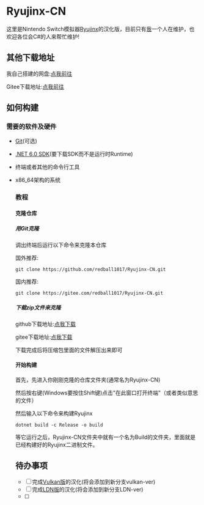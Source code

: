 # Ryujinx-CN

这里是Nintendo Switch模拟器[Ryujinx](https://github.com/Ryujinx/Ryujinx)的汉化版，目前只有[我](https://github.com/redball1017)一个人在维护，也欢迎各位会C#的人来帮忙维护!

## 其他下载地址

我自己搭建的网盘:[点我前往](https://mirror.redball101713781397.tk/zh-CN/Ryujinx-CN/)

Gitee下载地址:[点我前往](https://gitee.com/redball1017/Ryujinx-CN/releases)

## 如何构建

### 需要的软件及硬件

- [Git](https://git-scm.com/)(可选)

- [.NET 6.0 SDK](https://dotnet.microsoft.com/zh-cn/download/dotnet/6.0)(要下载SDK而不是运行时Runtime)

- 终端或者其他的命令行工具

- x86_64架构的系统

  ### 教程

  #### 克隆仓库

  ##### 用Git克隆

  调出终端后运行以下命令来克隆本仓库

  国外推荐:

  `git clone https://github.com/redball1017/Ryujinx-CN.git`

  国内推荐:

  `git clone https://gitee.com/redball1017/Ryujinx-CN.git`

  ##### 下载zip文件来克隆

  github下载地址:[点我下载](https://github.com/redball1017/Ryujinx-CN/archive/refs/heads/main.zip)

  gitee下载地址:[点我下载](https://gitee.com/redball1017/Ryujinx-CN/repository/archive/main.zip)

  下载完成后将压缩包里面的文件解压出来即可

  #### 开始构建

  首先，先进入你刚刚克隆的仓库文件夹(通常名为Ryujinx-CN)

  然后按右键(Windows要按住Shift键)点击"在此窗口打开终端"（或者类似意思的文件）

  然后输入以下命令来构建Ryujinx

  `dotnet build -c Release -o build`

  等它运行之后，Ryujinx-CN文件夹中就有一个名为Build的文件夹，里面就是已经构建好的Ryujinx二进制文件。
  
  ## 待办事项
  
  - [ ] 完成[Vulkan版](https://github.com/gdkchan/Ryujinx/tree/vulkan-rel)的汉化(将会添加到新分支vulkan-ver)
  - [ ] 完成[LDN版](https://www.patreon.com/posts/introducing-ldn2-45268370)的汉化(将会添加到新分支LDN-ver)
  - [ ] 

